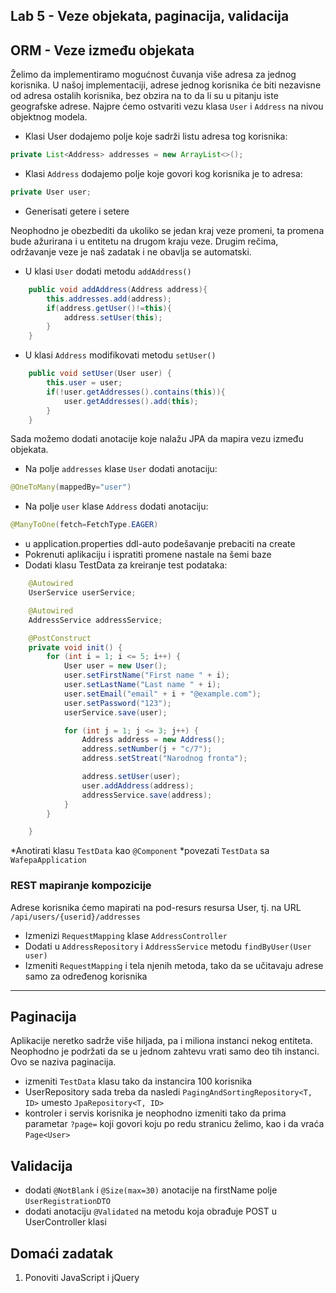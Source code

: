 ﻿## Lab 5 - Veze objekata, paginacija, validacija

## ORM - Veze između objekata

Želimo da implementiramo mogućnost čuvanja više adresa za jednog korisnika. U našoj implementaciji, adrese jednog korisnika će biti nezavisne od adresa ostalih korisnika, bez obzira na to da li su u pitanju iste geografske adrese. Najpre ćemo ostvariti vezu klasa `User` i `Address` na nivou objektnog modela. 

* Klasi User dodajemo polje koje sadrži listu adresa tog korisnika:

```java 
private List<Address> addresses = new ArrayList<>();
```

* Klasi `Address` dodajemo polje koje govori kog korisnika je to adresa:

```java 
private User user;
```

* Generisati getere i setere

Neophodno je obezbediti da ukoliko se jedan kraj veze promeni, ta promena bude ažurirana i u entitetu na drugom kraju veze. Drugim rečima, održavanje veze je naš zadatak i ne obavlja se automatski. 

* U klasi `User` dodati metodu `addAddress()`

```java 
	public void addAddress(Address address){
		this.addresses.add(address);
		if(address.getUser()!=this){
			address.setUser(this);
		}
	}
```

* U klasi `Address` modifikovati metodu `setUser()`

```java 
	public void setUser(User user) {
		this.user = user;
		if(!user.getAddresses().contains(this)){
			user.getAddresses().add(this);
		}
	}
```

Sada možemo dodati anotacije koje nalažu JPA da mapira vezu između objekata.

* Na polje `addresses` klase `User` dodati anotaciju:
```java 
@OneToMany(mappedBy="user")
```
* Na polje `user` klase `Address` dodati anotaciju:
```java 
@ManyToOne(fetch=FetchType.EAGER)
```
* u application.properties ddl-auto podešavanje prebaciti na create
* Pokrenuti aplikaciju i ispratiti promene nastale na šemi baze
* Dodati klasu TestData za kreiranje test podataka:
```java
	@Autowired
	UserService userService;

	@Autowired
	AddressService addressService;

	@PostConstruct
	private void init() {
		for (int i = 1; i <= 5; i++) {
			User user = new User();
			user.setFirstName("First name " + i);
			user.setLastName("Last name " + i);
			user.setEmail("email" + i + "@example.com");
			user.setPassword("123");
			userService.save(user);

			for (int j = 1; j <= 3; j++) {
				Address address = new Address();
				address.setNumber(j + "c/7");
				address.setStreat("Narodnog fronta");

				address.setUser(user);
				user.addAddress(address);
				addressService.save(address);
			}
		}

	}
```
*Anotirati klasu `TestData` kao `@Component`
*povezati `TestData` sa `WafepaApplication`

### REST mapiranje kompozicije

Adrese korisnika ćemo mapirati na pod-resurs resursa User, tj. na URL `/api/users/{userid}/addresses`

* Izmenizi `RequestMapping` klase `AddressController`
* Dodati u `AddressRepository` i `AddressService` metodu `findByUser(User user)`
* Izmeniti `RequestMapping` i tela njenih metoda, tako da se učitavaju adrese samo za određenog korisnika

----

## Paginacija

Aplikacije neretko sadrže više hiljada, pa i miliona instanci nekog entiteta. Neophodno je podržati da se u jednom zahtevu vrati samo deo tih instanci. Ovo se naziva paginacija.

* izmeniti `TestData` klasu tako da instancira 100 korisnika
* UserRepository sada treba da nasledi `PagingAndSortingRepository<T, ID>` umesto `JpaRepository<T, ID>`
* kontroler i servis korisnika je neophodno izmeniti tako da prima parametar `?page=` koji govori koju po redu stranicu želimo, kao i da vraća `Page<User>`

## Validacija

* dodati `@NotBlank` i `@Size(max=30)` anotacije na firstName polje `UserRegistrationDTO`
* dodati anotaciju `@Validated` na metodu koja obrađuje POST u UserController klasi



## Domaći zadatak

1. Ponoviti JavaScript i jQuery